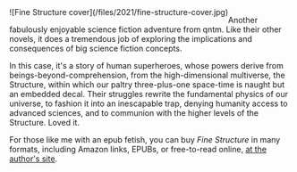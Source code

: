 <!--
.. title: Fine Structure
.. slug: fine-structure
.. date: 2021-05-24 11:55:26 UTC-05:00
.. tags: media,book,novel,science-fiction,qntm,free-to-read,epub
.. type: text
-->

<span style="float: left">
![Fine Structure cover](/files/2021/fine-structure-cover.jpg)
</span>

Another fabulously enjoyable science fiction adventure from qntm. Like their
other novels, it does a tremendous job of exploring the implications and
consequences of big science fiction concepts.

In this case, it's a story of human superheroes, whose powers derive from
beings-beyond-comprehension, from the high-dimensional multiverse, the
Structure, within which our paltry three-plus-one space-time is naught but an
embedded decal. Their struggles rewrite the fundamental physics of our
universe, to fashion it into an inescapable trap, denying humanity access to
advanced sciences, and to communion with the higher levels of the Structure.
Loved it.

For those like me with an epub fetish, you can buy *Fine Structure* in many
formats, including Amazon links, EPUBs, or free-to-read online, [at the
author's site](https://qntm.org/structure).

<br style="clear: left" />

